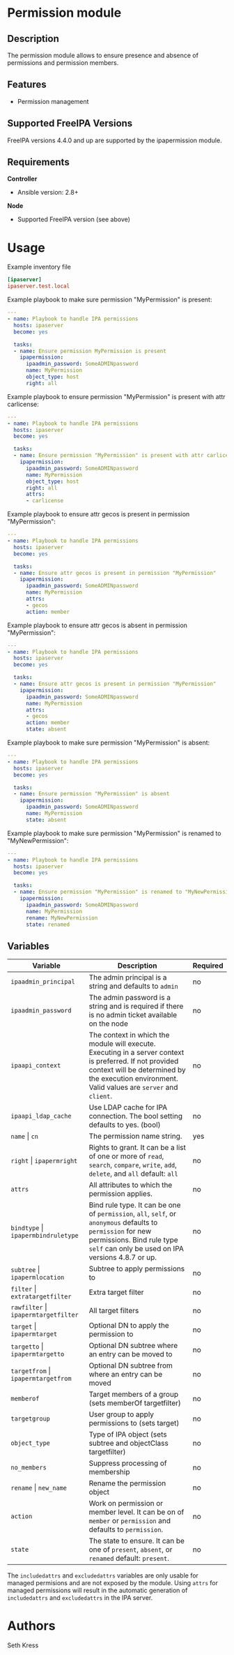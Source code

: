 Permission module
============

Description
-----------

The permission module allows to ensure presence and absence of permissions and permission members.

Features
--------

* Permission management


Supported FreeIPA Versions
--------------------------

FreeIPA versions 4.4.0 and up are supported by the ipapermission module.


Requirements
------------

**Controller**
* Ansible version: 2.8+

**Node**
* Supported FreeIPA version (see above)


Usage
=====

Example inventory file

```ini
[ipaserver]
ipaserver.test.local
```


Example playbook to make sure permission "MyPermission" is present:

```yaml
---
- name: Playbook to handle IPA permissions
  hosts: ipaserver
  become: yes

  tasks:
  - name: Ensure permission MyPermission is present
    ipapermission:
      ipaadmin_password: SomeADMINpassword
      name: MyPermission
      object_type: host
      right: all
```


Example playbook to ensure permission "MyPermission" is present with attr carlicense:

```yaml
---
- name: Playbook to handle IPA permissions
  hosts: ipaserver
  become: yes

  tasks:
  - name: Ensure permission "MyPermission" is present with attr carlicense
    ipapermission:
      ipaadmin_password: SomeADMINpassword
      name: MyPermission
      object_type: host
      right: all
      attrs:
      - carlicense
```


Example playbook to ensure attr gecos is present in permission "MyPermission":

```yaml
---
- name: Playbook to handle IPA permissions
  hosts: ipaserver
  become: yes

  tasks:
  - name: Ensure attr gecos is present in permission "MyPermission"
    ipapermission:
      ipaadmin_password: SomeADMINpassword
      name: MyPermission
      attrs:
      - gecos
      action: member
```


Example playbook to ensure attr gecos is absent in permission "MyPermission":

```yaml
---
- name: Playbook to handle IPA permissions
  hosts: ipaserver
  become: yes

  tasks:
  - name: Ensure attr gecos is present in permission "MyPermission"
    ipapermission:
      ipaadmin_password: SomeADMINpassword
      name: MyPermission
      attrs:
      - gecos
      action: member
      state: absent
```


Example playbook to make sure permission "MyPermission" is absent:

```yaml
---
- name: Playbook to handle IPA permissions
  hosts: ipaserver
  become: yes

  tasks:
  - name: Ensure permission "MyPermission" is absent
    ipapermission:
      ipaadmin_password: SomeADMINpassword
      name: MyPermission
      state: absent
```


Example playbook to make sure permission "MyPermission" is renamed to "MyNewPermission":

```yaml
---
- name: Playbook to handle IPA permissions
  hosts: ipaserver
  become: yes

  tasks:
  - name: Ensure permission "MyPermission" is renamed to "MyNewPermission
    ipapermission:
      ipaadmin_password: SomeADMINpassword
      name: MyPermission
      rename: MyNewPermission
      state: renamed
```


Variables
---------

Variable | Description | Required
-------- | ----------- | --------
`ipaadmin_principal` | The admin principal is a string and defaults to `admin` | no
`ipaadmin_password` | The admin password is a string and is required if there is no admin ticket available on the node | no
`ipaapi_context` | The context in which the module will execute. Executing in a server context is preferred. If not provided context will be determined by the execution environment. Valid values are `server` and `client`. | no
`ipaapi_ldap_cache` | Use LDAP cache for IPA connection. The bool setting defaults to yes. (bool) | no
`name` \| `cn` | The permission name string. | yes
`right` \| `ipapermright` | Rights to grant. It can be a list of one or more of `read`, `search`, `compare`, `write`, `add`, `delete`, and `all` default: `all` | no
`attrs` | All attributes to which the permission applies. | no
`bindtype` \| `ipapermbindruletype` | Bind rule type. It can be one of `permission`, `all`, `self`, or `anonymous` defaults to `permission` for new permissions. Bind rule type `self` can only be used on IPA versions 4.8.7 or up.| no
`subtree` \| `ipapermlocation` | Subtree to apply permissions to | no
`filter` \| `extratargetfilter` | Extra target filter | no
`rawfilter` \| `ipapermtargetfilter` | All target filters | no
`target` \| `ipapermtarget` | Optional DN to apply the permission to | no
`targetto` \| `ipapermtargetto` | Optional DN subtree where an entry can be moved to | no
`targetfrom` \| `ipapermtargetfrom` | Optional DN subtree from where an entry can be moved | no
`memberof` | Target members of a group (sets memberOf targetfilter) | no
`targetgroup` | User group to apply permissions to (sets target) | no
`object_type` | Type of IPA object (sets subtree and objectClass targetfilter) | no
`no_members` | Suppress processing of membership | no
`rename` \| `new_name` | Rename the permission object | no
`action` | Work on permission or member level. It can be on of `member` or `permission` and defaults to `permission`. | no
`state` | The state to ensure. It can be one of `present`, `absent`, or `renamed` default: `present`. | no

The `includedattrs` and `excludedattrs` variables are only usable for managed permisions and are not exposed by the module. Using `attrs` for managed permissions will result in the automatic generation of `includedattrs` and `excludedattrs` in the IPA server.


Authors
=======

Seth Kress
